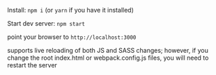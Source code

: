Install:
`npm i` (or `yarn` if you have it installed)

Start dev server:
`npm start`

point your browser to `http://localhost:3000`

supports live reloading of both JS and SASS changes; however, if you change the root index.html or webpack.config.js files, you will need to restart the server
